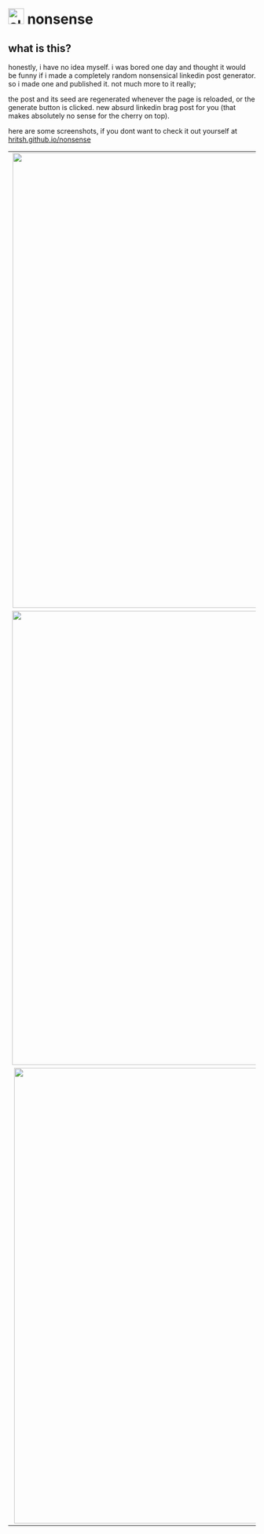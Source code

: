 
# <img src="./assets/linkedin.ico" width="32" height="32" alt="clanker icon" /> nonsense

## what is this?

honestly, i have no idea myself. i was bored one day and thought it would be funny if i made a completely random nonsensical linkedin post generator.
so i made one and published it. not much more to it really;

the post and its seed are regenerated whenever the page is reloaded, or the generate button is clicked. new absurd linkedin brag post for you
(that makes absolutely no sense for the cherry on top).

here are some screenshots, if you dont want to check it out yourself at [hritsh.github.io/nonsense](hritsh.github.io/nonsense)

<table align="center">
  <tr>
    <td align="center"><img width="1263" height="926" alt="image" src="https://github.com/user-attachments/assets/088aa1f0-4409-447b-8ca9-fd228770f664" /></td>
  </tr>
  <tr>
    <td align="center"><img width="1264" height="924" alt="image" src="https://github.com/user-attachments/assets/c94bc2a4-77a5-4c01-ae52-f413cd51002b" /></td>
  </tr>
  <tr>
    <td align="center"><img width="1256" height="927" alt="image" src="https://github.com/user-attachments/assets/5aac035a-2c93-43c6-b4ec-10cf89562564" /></td>
  </tr>
</table>




